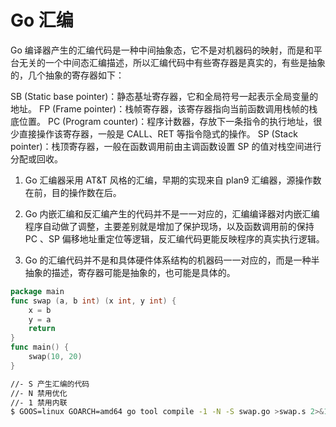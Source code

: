 # Go 汇编

Go 编译器产生的汇编代码是一种中间抽象态，它不是对机器码的映射，而是和平台无关的一个中间态汇编描述，所以汇编代码中有些寄存器是真实的，有些是抽象的，几个抽象的寄存器如下：

SB (Static base pointer)：静态基址寄存器，它和全局符号一起表示全局变量的地址。
FP (Frame pointer)：栈帧寄存器，该寄存器指向当前函数调用栈帧的栈底位置。
PC (Program counter)：程序计数器，存放下一条指令的执行地址，很少直接操作该寄存器，一般是 CALL、RET 等指令隐式的操作。
SP (Stack pointer)：栈顶寄存器，一般在函数调用前由主调函数设置 SP 的值对栈空间进行分配或回收。

1) Go 汇编器采用 AT&T 风格的汇编，早期的实现来自 plan9 汇编器，源操作数在前，目的操作数在后。

2) Go 内嵌汇编和反汇编产生的代码并不是一一对应的，汇编编译器对内嵌汇编程序自动做了调整，主要差别就是增加了保护现场，以及函数调用前的保持 PC 、SP 偏移地址重定位等逻辑，反汇编代码更能反映程序的真实执行逻辑。

3) Go 的汇编代码并不是和具体硬件体系结构的机器码一一对应的，而是一种半抽象的描述，寄存器可能是抽象的，也可能是具体的。

```go
package main
func swap (a, b int) (x int, y int) {
    x = b
    y = a
    return
}
func main() {
    swap(10, 20)
}
```



```bash
//- S 产生汇编的代码
//- N 禁用优化
//- 1 禁用内联
$ GOOS=linux GOARCH=amd64 go tool compile -1 -N -S swap.go >swap.s 2>&1
```

